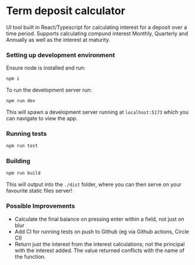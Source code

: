 # Term deposit calculator

UI tool built in React/Typescript for calculating interest for a deposit over a time period.
Supports calculating compund interest Monthly, Quarterly and Annually as well as the interest at maturity.

### Setting up development environment

Ensure node is installed and run:

```bash
npm i
```

To run the development server run:

```bash
npm run dev
```

This will spawn a development server running at `localhost:5173` which you can navigate to view the app.

### Running tests

```bash
npm run test
```

### Building

```bash
npm run build
```

This will output into the `./dist` folder, where you can then serve on your favourite static files server!

### Possible Improvements

- Calculate the final balance on pressing enter within a field, not just on blur
- Add CI for running tests on push to Github (eg via Github actions, Circle CI)
- Return just the interest from the interest calculations; not the principal with the interest added.
The value returned conflicts with the name of the function.
